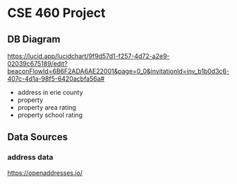 # CSE 460 Project

## DB Diagram
https://lucid.app/lucidchart/9f9d57d1-f257-4d72-a2e9-02039c675189/edit?beaconFlowId=6B6F2ADA6AE22001&page=0_0&invitationId=inv_b1b0d3c6-407c-4d1a-98f5-6420acbfa56a#
- address in erie county
- property
- property area rating
- property school rating



## Data Sources

### address data
https://openaddresses.io/


